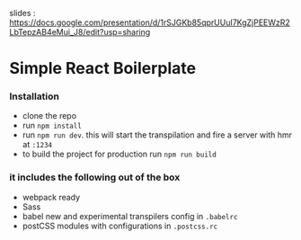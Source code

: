 slides : https://docs.google.com/presentation/d/1rSJGKb85qprUUuI7KgZjPEEWzR2LbTepzAB4eMui_J8/edit?usp=sharing
# Simple React Boilerplate

### Installation

- clone the repo
- run `npm install`
- run `npm run dev`. this will start the transpilation and fire a server with hmr at `:1234`
- to build the project for production run `npm run build`


### it includes the following out of the box

- webpack ready
- Sass
- babel new and experimental transpilers config in `.babelrc`
- postCSS modules with configurations in `.postcss.rc`
